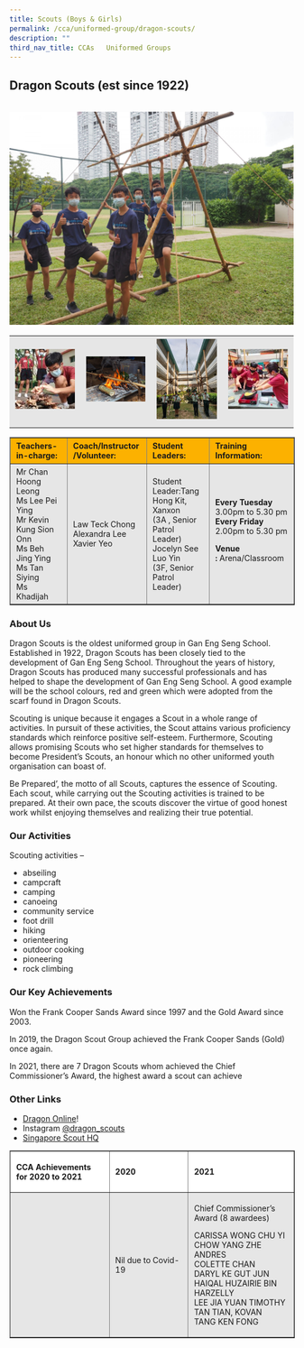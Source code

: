 ```yaml
---
title: Scouts (Boys & Girls)
permalink: /cca/uniformed-group/dragon-scouts/
description: ""
third_nav_title: CCAs   Uniformed Groups
---
```


Dragon Scouts (est since 1922)
------------------------------
<br>
<img src="/images/DSG-2-scaled.jpeg" 
         style="width:600px"
	/>
<br>


<table style="box-sizing: inherit; border-collapse: collapse; border-spacing: 0px; max-width: 100%; color: rgb(34, 34, 34); font-family: &quot;Source Sans Pro&quot;, sans-serif; font-size: 16px; font-style: normal; font-variant-ligatures: normal; font-variant-caps: normal; font-weight: 400; letter-spacing: normal; orphans: 2; text-align: start; text-transform: none; white-space: normal; widows: 2; word-spacing: 0px; -webkit-text-stroke-width: 0px; background-color: rgb(255, 255, 255); text-decoration-thickness: initial; text-decoration-style: initial; text-decoration-color: initial; width: 826.664px;"><tbody style="box-sizing: inherit;"><tr style="box-sizing: inherit; background: rgb(230, 230, 230);"><td style="box-sizing: inherit; padding: 5px 10px; width: 187px;"><a href="/images/DSG-1-150x150.jpeg" style="box-sizing: inherit; background-color: transparent; transition: all 0.25s ease-in-out 0s; outline: 0px; color: rgb(255, 208, 26); text-decoration: underline;"><img class="alignnone size-thumbnail wp-image-21138" src="/images/DSG-1-150x150.jpeg" alt="Dsg 1" width="150" height="150" style="box-sizing: inherit; border: 0px; vertical-align: middle; max-width: 100%; height: auto; margin-bottom: 10px;"></a></td><td style="box-sizing: inherit; padding: 5px 10px; width: 187px;"><img class="alignnone size-medium wp-image-20721" src="/images/DSG3.jpeg" alt="P1100050" width="300" height="225" style="box-sizing: inherit; border: 0px; vertical-align: middle; max-width: 100%; height: auto; margin-bottom: 10px;"></td><td style="box-sizing: inherit; padding: 5px 10px; width: 188px;"><a href="/images/DSG-5.jpeg" style="box-sizing: inherit; background-color: transparent; transition: all 0.25s ease-in-out 0s; color: rgb(241, 174, 22); text-decoration: underline;"><img class="alignnone size-full wp-image-21142" src="/images/DSG-5.jpeg" alt="Dsg 5" width="960" height="1280" style="box-sizing: inherit; border: 0px; vertical-align: middle; max-width: 100%; height: auto; margin-bottom: 10px;"></a></td><td style="box-sizing: inherit; padding: 5px 10px; text-align: center; width: 188px;"><a href="/images/DSG-4-150x150.jpeg" style="box-sizing: inherit; background-color: transparent; transition: all 0.25s ease-in-out 0s; color: rgb(241, 174, 22); text-decoration: underline;"><img class="alignnone size-thumbnail wp-image-21141" src="/images/DSG-4-150x150.jpeg" alt="Dsg 4" width="150" height="150" style="box-sizing: inherit; border: 0px; vertical-align: middle; max-width: 100%; height: auto; margin-bottom: 10px;"></a></td></tr></tbody></table>

<table border="1" style="box-sizing: inherit; border-collapse: collapse; border-spacing: 0px; max-width: 100%; width: 826.664px;"><tbody style="box-sizing: inherit;"><tr style="box-sizing: inherit; background: rgb(252, 177, 0); height: 35px;"><td style="box-sizing: inherit; padding: 5px 10px; width: 188px; height: 35px; text-align: left;"><strong style="box-sizing: inherit; font-weight: bold;">Teachers-in-charge:</strong></td><td style="box-sizing: inherit; padding: 5px 10px; width: 165px; height: 35px;"><strong style="box-sizing: inherit; font-weight: bold;">Coach/Instructor</strong><br style="box-sizing: inherit;"><strong style="box-sizing: inherit; font-weight: bold;">/Volunteer:</strong></td><td style="box-sizing: inherit; padding: 5px 10px; width: 206px; height: 35px;"><strong style="box-sizing: inherit; font-weight: bold;">Student Leaders:</strong></td><td style="box-sizing: inherit; padding: 5px 10px; width: 238px; height: 35px;"><strong style="box-sizing: inherit; font-weight: bold;">Training Information:</strong></td></tr><tr style="box-sizing: inherit; background: rgb(230, 230, 230); height: 155.453px;"><td style="box-sizing: inherit; padding: 5px 10px; width: 188px; height: 155.453px;">Mr Chan Hoong Leong<br style="box-sizing: inherit;">Ms Lee Pei Ying<br style="box-sizing: inherit;">Mr Kevin Kung Sion Onn<br style="box-sizing: inherit;">Ms Beh Jing Ying<br style="box-sizing: inherit;">Ms Tan Siying<br style="box-sizing: inherit;">Ms Khadijah</td><td style="box-sizing: inherit; padding: 5px 10px; width: 165px; height: 155.453px;">Law Teck Chong<br style="box-sizing: inherit;">Alexandra Lee<br style="box-sizing: inherit;">Xavier Yeo</td><td style="box-sizing: inherit; padding: 5px 10px; width: 206px; height: 155.453px;">Student Leader:Tang Hong Kit, Xanxon<br style="box-sizing: inherit;">(3A , Senior Patrol Leader)<br style="box-sizing: inherit;">Jocelyn See Luo Yin<br style="box-sizing: inherit;">(3F, Senior Patrol Leader)</td><td style="box-sizing: inherit; padding: 5px 10px; width: 238px; height: 155.453px;"><strong style="box-sizing: inherit; font-weight: bold;">Every Tuesday</strong><br style="box-sizing: inherit;">3.00pm to 5.30 pm<br style="box-sizing: inherit;"><strong style="box-sizing: inherit; font-weight: bold;">Every Friday</strong><br style="box-sizing: inherit;">2.00pm to 5.30 pm<p style="box-sizing: inherit;"></p><p style="box-sizing: inherit;"><strong style="box-sizing: inherit; font-weight: bold;">Venue :</strong><span>&nbsp;</span>Arena/Classroom</p></td></tr></tbody></table>

### About Us

Dragon Scouts is the oldest uniformed group in Gan Eng Seng School. Established in 1922, Dragon Scouts has been closely tied to the development of Gan Eng Seng School. Throughout the years of history, Dragon Scouts has produced many successful professionals and has helped to shape the development of Gan Eng Seng School. A good example will be the school colours, red and green which were adopted from the scarf found in Dragon Scouts.

Scouting is unique because it engages a Scout in a whole range of activities. In pursuit of these activities, the Scout attains various proficiency standards which reinforce positive self-esteem. Furthermore, Scouting allows promising Scouts who set higher standards for themselves to become President’s Scouts, an honour which no other uniformed youth organisation can boast of.

Be Prepared’, the motto of all Scouts, captures the essence of Scouting. Each scout, while carrying out the Scouting activities is trained to be prepared. At their own pace, the scouts discover the virtue of good honest work whilst enjoying themselves and realizing their true potential.

### Our Activities

Scouting activities –

*   abseiling
*   campcraft
*   camping
*   canoeing
*   community service
*   foot drill
*   hiking
*   orienteering
*   outdoor cooking
*   pioneering
*   rock climbing

### Our Key Achievements

Won the Frank Cooper Sands Award since 1997 and the Gold Award since 2003.

In 2019, the Dragon Scout Group achieved the Frank Cooper Sands (Gold) once again.

In 2021, there are 7 Dragon Scouts whom achieved the Chief Commissioner’s Award, the highest award a scout can achieve

### Other Links

*   [Dragon Online](http://www.dragonscouts.com/)!
*   Instagram [@dragon\_scouts](https://www.instagram.com/dragon_scouts/?hl=en)
*   [Singapore Scout HQ](https://scout.sg/)

<table border="1" width="888" style="box-sizing: inherit; border-collapse: collapse; border-spacing: 0px; max-width: 100%; width: 888px;"><tbody style="box-sizing: inherit;"><tr style="box-sizing: inherit; background: rgb(255, 255, 255);"><td width="288" style="box-sizing: inherit; padding: 5px 10px;"><p style="box-sizing: inherit;"><strong style="box-sizing: inherit; font-weight: bold;">CCA Achievements for 2020&nbsp;to 2021</strong></p></td><td width="288" style="box-sizing: inherit; padding: 5px 10px;"><p style="box-sizing: inherit;"><strong style="box-sizing: inherit; font-weight: bold;">2020</strong></p></td><td width="312" style="box-sizing: inherit; padding: 5px 10px;"><p style="box-sizing: inherit;"><strong style="box-sizing: inherit; font-weight: bold;">2021</strong></p></td></tr><tr style="box-sizing: inherit; background: rgb(230, 230, 230);"><td width="288" style="box-sizing: inherit; padding: 5px 10px;">&nbsp;</td><td width="288" style="box-sizing: inherit; padding: 5px 10px;"><p style="box-sizing: inherit;">Nil due to Covid-19</p><p style="box-sizing: inherit;"></p></td><td width="312" style="box-sizing: inherit; padding: 5px 10px;"><p style="box-sizing: inherit;">Chief Commissioner’s Award (8 awardees)</p><p style="box-sizing: inherit;">CARISSA WONG CHU YI<br style="box-sizing: inherit;">CHOW YANG ZHE ANDRES<br style="box-sizing: inherit;">COLETTE CHAN<br style="box-sizing: inherit;">DARYL KE GUT JUN<br style="box-sizing: inherit;">HAIQAL HUZAIRIE BIN HARZELLY<br style="box-sizing: inherit;">LEE JIA YUAN TIMOTHY<br style="box-sizing: inherit;">TAN TIAN, KOVAN<br style="box-sizing: inherit;">TANG KEN FONG</p></td></tr></tbody></table>